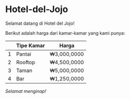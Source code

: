# Hotel-del-Jojo

Selamat datang di Hotel del Jojo!

Berikut adalah harga dari kamar-kamar yang kami punya:

|   | Tipe Kamar |   Harga   |
| - | ---------- | --------- |
| 1 | Pantai     |₩3,000,0000|
| 2 | Rooftop    |₩4,500,0000|
| 3 | Taman      |₩5,000,0000|
| 4 | Bar        |₩1,250,0000|

*Selamat menginap!*